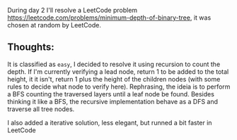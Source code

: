 During day 2 I'll resolve a LeetCode problem https://leetcode.com/problems/minimum-depth-of-binary-tree, it was chosen at random by LeetCode.


## Thoughts:
It is classified as `easy`, I decided to resolve it using recursion to count the depth. If I'm currently verifying a lead node, return 1 to be added to the total height, it it isn't, return 1 plus the height of the children nodes (with some rules to decide what node to verify here). Rephrasing, the ideia is to perform a BFS counting the traversed layers until a leaf node be found. Besides thinking it like a BFS, the recursive implementation behave as a DFS and traverse all tree nodes. 

I also added a iterative solution, less elegant, but runned a bit faster in LeetCode

